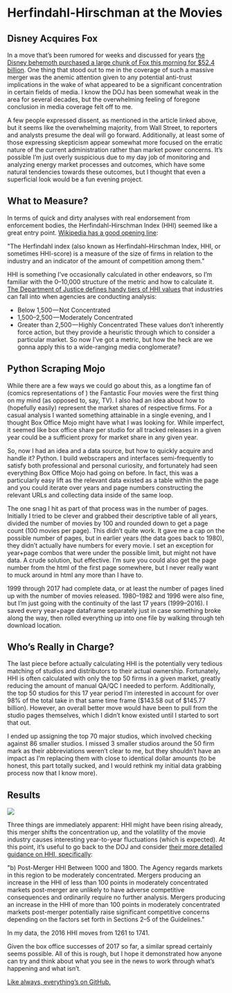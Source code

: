 # Herfindahl-Hirschman at the Movies

## Disney Acquires Fox
In a move that’s been rumored for weeks and discussed for years [the Disney behemoth purchased a large chunk of Fox this morning for $52.4 billion](https://www.washingtonpost.com/news/business/wp/2017/12/14/disney-buys-much-of-fox-in-mega-merger-that-will-shake-world-of-entertainment-and-media/?utm_term=.09305d0665db). One thing that stood out to me in the coverage of such a massive merger was the anemic attention given to any potential anti-trust implications in the wake of what appeared to be a significant concentration in certain fields of media. I know the DOJ has been somewhat weak in the area for several decades, but the overwhelming feeling of foregone conclusion in media coverage felt off to me.

A few people expressed dissent, as mentioned in the article linked above, but it seems like the overwhelming majority, from Wall Street, to reporters and analysts presume the deal will go forward. Additionally, at least some of those expressing skepticism appear somewhat more focused on the erratic nature of the current administration rather than market power concerns. It’s possible I’m just overly suspicious due to my day job of monitoring and analyzing energy market processes and outcomes, which have some natural tendencies towards these outcomes, but I thought that even a superficial look would be a fun evening project.

## What to Measure?
In terms of quick and dirty analyses with real endorsement from enforcement bodies, the Herfindahl-Hirschman Index (HHI) seemed like a great entry point. [Wikipedia has a good opening line](https://en.wikipedia.org/wiki/Herfindahl_index):

"The Herfindahl index (also known as Herfindahl–Hirschman Index, HHI, or sometimes HHI-score) is a measure of the size of firms in relation to the industry and an indicator of the amount of competition among them."

HHI is something I’ve occasionally calculated in other endeavors, so I’m familiar with the 0–10,000 structure of the metric and how to calculate it. [The Department of Justice defines handy tiers of HHI values](https://www.justice.gov/atr/herfindahl-hirschman-index) that industries can fall into when agencies are conducting analysis:

* Below 1,500 — Not Concentrated
* 1,500–2,500 — Moderately Concentrated
* Greater than 2,500 — Highly Concentrated
These values don’t inherently force action, but they provide a heuristic through which to consider a particular market. So now I’ve got a metric, but how the heck are we gonna apply this to a wide-ranging media conglomerate?

## Python Scraping Mojo
While there are a few ways we could go about this, as a longtime fan of (comics representations of ) the Fantastic Four movies were the first thing on my mind (as opposed to, say, TV). I also had an idea about how to (hopefully easily) represent the market shares of respective firms. For a casual analysis I wanted something attainable in a single evening, and I thought Box Office Mojo might have what I was looking for. While imperfect, it seemed like box office share per studio for all tracked releases in a given year could be a sufficient proxy for market share in any given year.

So, now I had an idea and a data source, but how to quickly acquire and handle it? Python. I build webscrapers and interfaces semi-frequently to satisfy both professional and personal curiosity, and fortunately had seen everything Box Office Mojo had going on before. In fact, this was a particularly easy lift as the relevant data existed as a table within the page and you could iterate over years and page numbers constructing the relevant URLs and collecting data inside of the same loop.

The one snag I hit as part of that process was in the number of pages. Initially I tried to be clever and grabbed their descriptive table of all years, divided the number of movies by 100 and rounded down to get a page count (100 movies per page). This didn’t quite work. It gave me a cap on the possible number of pages, but in earlier years (the data goes back to 1980), they didn’t actually have numbers for every movie. I set an exception for year+page combos that were under the possible limit, but might not have data. A crude solution, but effective. I’m sure you could also get the page number from the html of the first page somewhere, but I never really want to muck around in html any more than I have to.

1999 through 2017 had complete data, or at least the number of pages lined up with the number of movies released. 1980–1982 and 1996 were also fine, but I’m just going with the continuity of the last 17 years (1999–2016). I saved every year+page dataframe separately just in case something broke along the way, then rolled everything up into one file by walking through teh download location.

## Who’s Really in Charge?
The last piece before actually calculating HHI is the potentially very tedious matching of studios and distributors to their actual ownership. Fortunately, HHI is often calculated with only the top 50 firms in a given market, greatly reducing the amount of manual QA/QC I needed to perform. Additionally, the top 50 studios for this 17 year period I’m interested in account for over 98% of the total take in that same time frame ($143.58 out of $145.77 billion). However, an overall better move would have been to pull from the studio pages themselves, which I didn’t know existed until I started to sort that out.

I ended up assigning the top 70 major studios, which involved checking against 86 smaller studios. I missed 3 smaller studios around the 50 firm mark as their abbreviations weren’t clear to me, but they shouldn’t have an impact as I’m replacing them with close to identical dollar amounts (to be honest, this part totally sucked, and I would rethink my initial data grabbing process now that I know more).

## Results
![](https://cdn-images-1.medium.com/max/1000/1*zSi4eovl66ZNAvXKAIrclQ.png)

Three things are immediately apparent: HHI might have been rising already, this merger shifts the concentration up, and the volatility of the movie industry causes interesting year-to-year fluctuations (which is expected). At this point, it’s useful to go back to the DOJ and consider [their more detailed guidance on HHI, specifically](https://www.justice.gov/atr/15-concentration-and-market-shares):

"b) Post-Merger HHI Between 1000 and 1800. The Agency regards markets in this region to be moderately concentrated. Mergers producing an increase in the HHI of less than 100 points in moderately concentrated markets post-merger are unlikely to have adverse competitive consequences and ordinarily require no further analysis. Mergers producing an increase in the HHI of more than 100 points in moderately concentrated markets post-merger potentially raise significant competitive concerns depending on the factors set forth in Sections 2–5 of the Guidelines."

In my data, the 2016 HHI moves from 1261 to 1741.

Given the box office successes of 2017 so far, a similar spread certainly seems possible. All of this is rough, but I hope it demonstrated how anyone can try and think about what you see in the news to work through what’s happening and what isn’t.

[Like always, everything’s on GitHub.](https://github.com/cwal37/HHI_at_the_movies)
